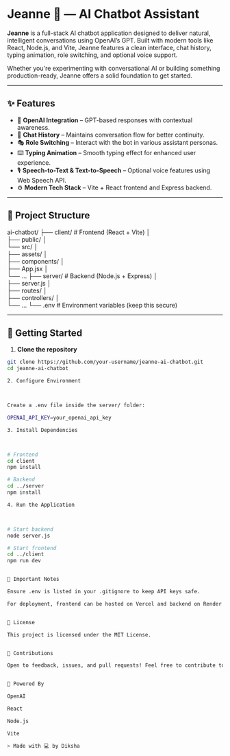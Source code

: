 # Jeanne 🤖 — AI Chatbot Assistant

**Jeanne** is a full-stack AI chatbot application designed to deliver natural, intelligent conversations using OpenAI’s GPT. Built with modern tools like React, Node.js, and Vite, Jeanne features a clean interface, chat history, typing animation, role switching, and optional voice support.

Whether you're experimenting with conversational AI or building something production-ready, Jeanne offers a solid foundation to get started.

---

## ✨ Features

- 🔮 **OpenAI Integration** – GPT-based responses with contextual awareness.
- 💬 **Chat History** – Maintains conversation flow for better continuity.
- 🎭 **Role Switching** – Interact with the bot in various assistant personas.
- ⌨️ **Typing Animation** – Smooth typing effect for enhanced user experience.
- 🎙️ **Speech-to-Text & Text-to-Speech** – Optional voice features using Web Speech API.
- ⚙️ **Modern Tech Stack** – Vite + React frontend and Express backend.

---

## 📂 Project Structure

ai-chatbot/ 
├── client/            # Frontend (React + Vite) │  
├── public/ │  
└── src/ │       
├── assets/ │      
├── components/ │      
├── App.jsx │      
└── ... 
├── server/            # Backend (Node.js + Express) │   
├── server.js │  
├── routes/ │   
├── controllers/ │  
└── ...
└── .env               # Environment variables (keep this secure)

---

## 🚀 Getting Started

1. **Clone the repository**

```bash
git clone https://github.com/your-username/jeanne-ai-chatbot.git
cd jeanne-ai-chatbot

2. Configure Environment



Create a .env file inside the server/ folder:

OPENAI_API_KEY=your_openai_api_key

3. Install Dependencies



# Frontend
cd client
npm install

# Backend
cd ../server
npm install

4. Run the Application



# Start backend
node server.js

# Start frontend
cd ../client
npm run dev


🔐 Important Notes

Ensure .env is listed in your .gitignore to keep API keys safe.

For deployment, frontend can be hosted on Vercel and backend on Render or similar platforms.


📄 License

This project is licensed under the MIT License.


🤝 Contributions

Open to feedback, issues, and pull requests! Feel free to contribute to improve Jeanne.


🧠 Powered By

OpenAI

React

Node.js

Vite

> Made with 💻 by Diksha
